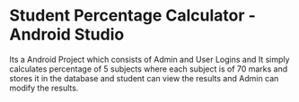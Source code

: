 # Student Percentage Calculator - Android Studio #
Its a Android Project which consists of Admin and User Logins and It simply calculates percentage of 5 subjects where each subject is of 70 marks and stores it in the database and student can view the results and Admin can modify the results.
